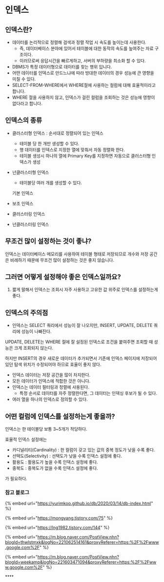 # 인덱스

## 인덱스란?

* 데이터를 논리적으로 정렬해 검색과 정렬 작업 시 속도를 높이는데 사용한다.
  * 즉, 데이터베이스 분야에 있어서 테이블에 대한 동작의 속도를 높여주는 자료 구조이다.
  * 이러므로써 응답시간을 빠르게하고,  서버의 부하량을 최소화 할 수 있다.
* DBMS가 특정 데이터형으로 데이터를 찾는 행위 입니다.
* 어떤 데이터를 인덱스로 만드느냐에 따라 방대한 데이터의 경우 성능에 큰 영향을 미칠 수 있다.
* SELECT-FROM-WHERE에서 WHERE절에 사용하는 컬럼에 대해 효율적이라고 합니다.
* WHERE 절을 사용하지 않고, 인덱스가 걸린 컬럼을 조회하는 것은 성능에 영향이 없다라고 합니다.

## 인덱스의 종류

* 클러스터형 인덱스 : 순서대로 정렬되어 있는 인덱스
  * 테이블 당 한 개만 생성할 수 있다.
  * 행 데이터를 인덱스로 지정한 열에 맞춰서 자동 정렬화 한다.  
  * 테이블 생성시 하나의 열에 Primary Key를 지정하면 자동으로 클러스터형 인덱스가 생성
* 넌클러스터형 인덱스

  * 테이블당 여러 개를 생성할 수 있다.

  기본 인덱스

* 보조 인덱스
* 클러스터링 인덱스
* 넌클러스터링 인덱스

## **무조건 많이 설정하는 것이 좋냐?** 

인덱스는 데이터베이스 메모리를 사용하여 테이블 형태로 저장되므로 개수와 저장 공간은 비례하기 때문에 무조건 많이 설정하는 것은 좋지 않습니다.

## **그러면 어떻게 설정해야 좋은 인덱스일까요?**

1. 짧게 말해서 인덱스는 조회시 자주 사용하고 고유한 값 위주로 인덱스를 설정하는게 좋다.

## **인덱스의 주의점** 

* 인덱스는 SELECT 쿼리에서 성능이 잘 나오지만, INSERT, UPDATE, DELETE 쿼리에 성능이 나빠진다.

 UPDATE, DELETE는 WHERE 절에 잘 설정된 인덱스로 조건을 붙여주면 조회할 때 성능은 크게 조회되지 않는다.

 하지만 INSERT의 경우 새로운 데이터가 추가되면서 기존에 인덱스 페이지에 저장되어 있던 탐색 위치가 수정되어야 하므로 효율이 좋지 않다.

* 인덱스 데이터는 저장 공간을 많이 차지한다.
* 모든 데이터가 인덱스에 적합한 것은 아니다.
* 인덱스는 데이터 필터링과 정렬에 사용된다.
  * 특정 순서로 데이터를 자주 정렬한다면, 그 데이터는 인덱싱 후보가 될 수 있다.
* 여러 열을 하나의 인덱스로 정의할 수 있다.

## **어떤 컬럼에 인덱스를 설정하는게 좋을까?**

 인덱스는 한 테이블당 보통 3~5개가 적당하다.

 효율적 인덱스 설정에는

* 카디널리티\(Cardinality\)  : 한 컬럼이 갖고 있는 값의 중복 정도가 낮을 수록 좋다.
* 선택도\(Selectivity\) : 선택도가 낮을 수록 인덱스 설정에 좋다.
* 활용도 : 활용도가 높을 수록 인덱스 설정에 좋다.
* 중복도 : 중복도가 없을 수록 인덱스 설정에 좋다.

가 필요하다.

### **참고 블로그**

{% embed url="https://yurimkoo.github.io/db/2020/03/14/db-index.html" %}

{% embed url="https://mongyang.tistory.com/75" %}

{% embed url="https://lng1982.tistory.com/144" %}

{% embed url="https://m.blog.naver.com/PostView.nhn?blogId=thwlstmxk&logNo=221062514161&proxyReferer=https:%2F%2Fwww.google.com%2F" %}

{% embed url="https://m.blog.naver.com/PostView.nhn?blogId=weekamp&logNo=221603471094&proxyReferer=https:%2F%2Fwww.google.com%2F" %}

\*\*\*\*



